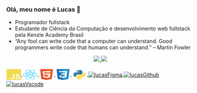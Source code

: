 ### Olá, meu nome é Lucas 👋

- Programador fullstack
- Estudante de Ciência da Computação e desenvolvimento web fullstack pela Kenzie Academy Brasil
- “Any fool can write code that a computer can understand. Good programmers write code that humans can understand.” – Martin Fowler

<div display="flex" align="center">
  <a href="https://github.com/lucasgolle">
  <img height="180em" src="https://github-readme-stats.vercel.app/api?username=lucasgolle&show_icons=true&theme=cobalt&include_all_commits=true&count_private=true"/>
  <img height="180em" src="https://github-readme-stats.vercel.app/api/top-langs/?username=lucasgolle&layout=compact&langs_count=7&theme=cobalt"/>
 </div>
  
<div style="display: inline_block"><br>
  <img align="center" alt="lucasJs" height="30" width="40" src="https://raw.githubusercontent.com/devicons/devicon/master/icons/javascript/javascript-plain.svg">
  <img align="center" alt="lucasReact" height="30" width="40" src="https://raw.githubusercontent.com/devicons/devicon/master/icons/react/react-original.svg">
  <img align="center" alt="lucasHTML" height="30" width="40" src="https://raw.githubusercontent.com/devicons/devicon/master/icons/html5/html5-original.svg">
  <img align="center" alt="lucasCSS" height="30" width="40" src="https://raw.githubusercontent.com/devicons/devicon/master/icons/css3/css3-original.svg">
  <img align="center" alt="lucasPython" height="30" width="40" src="https://raw.githubusercontent.com/devicons/devicon/master/icons/python/python-original.svg">
  <img align="center" alt="lucasFigma" height="30" width="40" src="https://cdn.jsdelivr.net/gh/devicons/devicon/icons/figma/figma-original.svg" />
  <img align="center" alt="lucasGithub" height="30" width="40" src="https://cdn.jsdelivr.net/gh/devicons/devicon/icons/github/github-original.svg" />
  <img align="center" alt="lucasVscode" height="30" width="40" src="https://cdn.jsdelivr.net/gh/devicons/devicon/icons/vscode/vscode-original.svg" />

  </div>
  
  ##
